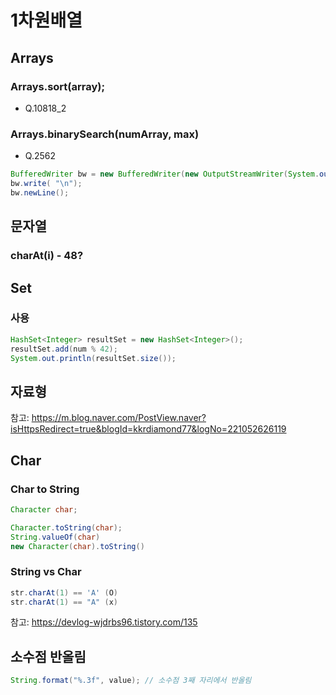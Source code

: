 # 1차원배열

## Arrays
### Arrays.sort(array);
- Q.10818_2

### Arrays.binarySearch(numArray, max)
- Q.2562

```java
BufferedWriter bw = new BufferedWriter(new OutputStreamWriter(System.out));
bw.write( "\n");
bw.newLine();
```

## 문자열
### charAt(i) - 48?

## Set
### 사용
```java
HashSet<Integer> resultSet = new HashSet<Integer>();
resultSet.add(num % 42);
System.out.println(resultSet.size());
```

## 자료형
참고: https://m.blog.naver.com/PostView.naver?isHttpsRedirect=true&blogId=kkrdiamond77&logNo=221052626119

## Char
### Char to String
```java
Character char;

Character.toString(char);
String.valueOf(char)
new Character(char).toString()
```
### String vs Char
```java
str.charAt(1) == 'A' (O) 
str.charAt(1) == "A" (x) 
```
참고: https://devlog-wjdrbs96.tistory.com/135

## 소수점 반올림
```java
String.format("%.3f", value); // 소수점 3째 자리에서 반올림
```





